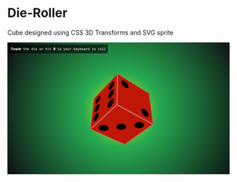 # Die-Roller

Cube designed using CSS 3D Transforms and SVG sprite

![Die Roller](https://raw.githubusercontent.com/jxpazmino/Die-Roller/master/img/screenshot.jpg)
